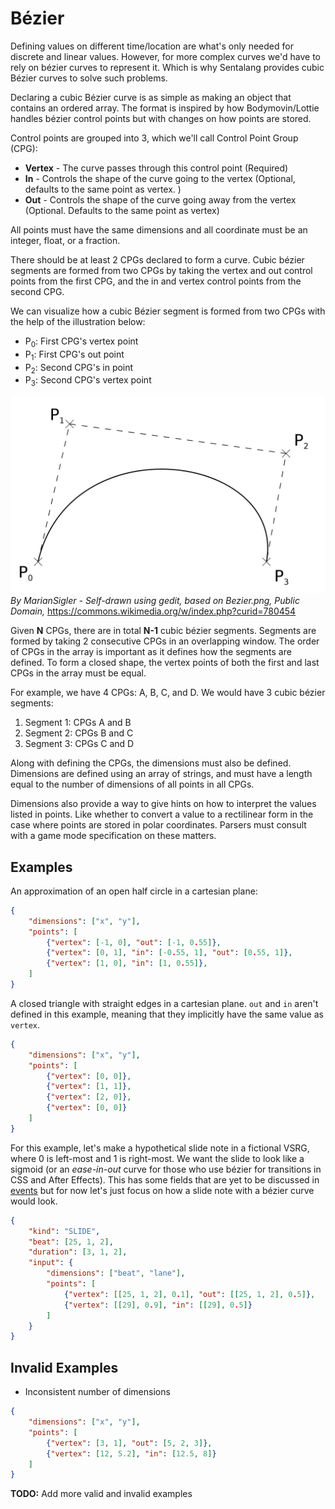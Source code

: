 # Bézier

Defining values on different time/location are what's only needed for discrete and linear values. However, for more complex curves we'd have to rely on bézier curves to represent it. Which is why Sentalang provides cubic Bézier curves to solve such problems.

Declaring a cubic Bézier curve is as simple as making an object that contains an ordered array. The format is inspired by how Bodymovin/Lottie handles bézier control points but with changes on how points are stored.

Control points are grouped into 3, which we'll call Control Point Group (CPG):
-   **Vertex** - The curve passes through this control point (Required)
-   **In** - Controls the shape of the curve going to the vertex (Optional, defaults to the same point as vertex. )
-   **Out** - Controls the shape of the curve going away from the vertex (Optional. Defaults to the same point as vertex)

All points must have the same dimensions and all coordinate must be an integer, float, or a fraction.

There should be at least 2 CPGs declared to form a curve. Cubic bézier segments are formed from two CPGs by taking the vertex and out control points from the first CPG, and the in and vertex control points from the second CPG.

We can visualize how a cubic Bézier segment is formed from two CPGs with the help of the illustration below:
- P<sub>0</sub>: First CPG's vertex point
- P<sub>1</sub>: First CPG's out point
- P<sub>2</sub>: Second CPG's in point
- P<sub>3</sub>: Second CPG's vertex point

![Cubic bezier image](bezier.png)
*By MarianSigler - Self-drawn using gedit, based on Bezier.png, Public Domain,* https://commons.wikimedia.org/w/index.php?curid=780454

Given **N** CPGs, there are in total **N-1** cubic bézier segments. Segments are formed by taking 2 consecutive CPGs in an overlapping window. The order of CPGs in the array is important as it defines how the segments are defined. To form a closed shape, the vertex points of both the first and last CPGs in the array must be equal.

For example, we have 4 CPGs: A, B, C, and D. We would have 3 cubic bézier segments:
1. Segment 1: CPGs A and B
2. Segment 2: CPGs B and C
3. Segment 3: CPGs C and D

Along with defining the CPGs, the dimensions must also be defined. Dimensions are defined using an array of strings, and must have a length equal to the number of dimensions of all points in all CPGs. 

Dimensions also provide a way to give hints on how to interpret the values listed in points. Like whether to convert a value to a rectilinear form in the case where points are stored in polar coordinates. Parsers must consult with a game mode specification on these matters.

## Examples

An approximation of an open half circle in a cartesian plane:

```json
{
    "dimensions": ["x", "y"],
    "points": [
        {"vertex": [-1, 0], "out": [-1, 0.55]},
        {"vertex": [0, 1], "in": [-0.55, 1], "out": [0.55, 1]},
        {"vertex": [1, 0], "in": [1, 0.55]},
    ]
}
```

A closed triangle with straight edges in a cartesian plane. `out` and `in` aren't defined in this example, meaning that they implicitly have the same value as `vertex`.

```json
{
    "dimensions": ["x", "y"],
    "points": [
        {"vertex": [0, 0]},
        {"vertex": [1, 1]},
        {"vertex": [2, 0]},
        {"vertex": [0, 0]}
    ]
}
```

For this example, let's make a hypothetical slide note in a fictional VSRG, where 0 is left-most and 1 is right-most. We want the slide to look like a sigmoid (or an _ease-in-out_ curve for those who use bézier for transitions in CSS and After Effects). This has some fields that are yet to be discussed in [events](events.md) but for now let's just focus on how a slide note with a bézier curve would look.

```json
{
	"kind": "SLIDE",
	"beat": [25, 1, 2],
	"duration": [3, 1, 2],
	"input": {
		"dimensions": ["beat", "lane"],
		"points": [
			{"vertex": [[25, 1, 2], 0.1], "out": [[25, 1, 2], 0.5]},
			{"vertex": [[29], 0.9], "in": [[29], 0.5]}
		]
	}
}
```

## Invalid Examples

- Inconsistent number of dimensions
```json
{
	"dimensions": ["x", "y"],
	"points": [
		{"vertex": [3, 1], "out": [5, 2, 3]},
		{"vertex": [12, 5.2], "in": [12.5, 8]}
	]
}
```

**TODO:** Add more valid and invalid examples
